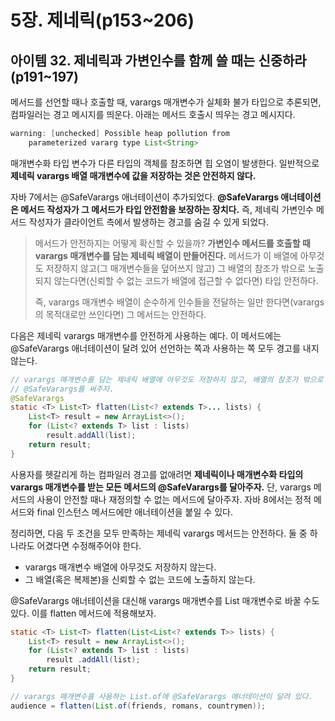 # 5장. 제네릭(p153~206)

## 아이템 32. 제네릭과 가변인수를 함께 쓸 때는 신중하라(p191~197)

메서드를 선언할 때나 호출할 때, varargs 매개변수가 실체화 불가 타입으로 추론되면, 컴파일러는 경고 메시지를 띄운다. 아래는 메서드 호출시 띄우는 경고 메시지다.

```java
warning: [unchecked] Possible heap pollution from
    parameterized vararg type List<String>
```

매개변수화 타입 변수가 다른 타입의 객체를 참조하면 힙 오염이 발생한다. 일반적으로 **제네릭 varargs 배열 매개변수에 값을 저장하는 것은 안전하지 않다.**

자바 7에서는 @SafeVarargs 애너테이션이 추가되었다. **@SafeVarargs 애너테이션은 메서드 작성자가 그 메서드가 타입 안전함을 보장하는 장치다.** 즉, 제네릭 가변인수 메서드 작성자가 클라이언트 측에서 발생하는 경고를 숨길 수 있게 되었다.

> 메서드가 안전하지는 어떻게 확신할 수 있을까? **가변인수 메서드를 호출할 때 varargs 매개변수를 담는 제네릭 배열이 만들어진다.** 메서드가 이 배열에 아무것도 저장하지 않고(그 매개변수들을 덮어쓰지 않고) 그 배열의 참조가 밖으로 노출되지 않는다면(신뢰할 수 없는 코드가 배열에 접근할 수 없다면) 타입 안전하다. 
>
> 즉, varargs 매개변수 배열이 순수하게 인수들을 전달하는 일만 한다면(varargs의 목적대로만 쓰인다면) 그 메서드는 안전하다.

다음은 제네릭 varargs 매개변수를 안전하게 사용하는 예다. 이 메서드에는 @SafeVarargs 애너테이션이 달려 있어 선언하는 쪽과 사용하는 쪽 모두 경고를 내지 않는다.

```java
// varargs 매개변수를 담는 제네릭 배열에 아무것도 저장하지 않고, 배열의 참조가 밖으로 노출되지 않으므로
// @SafeVarargs를 써주자.
@SafeVarargs
static <T> List<T> flatten(List<? extends T>... lists) {
    List<T> result = new ArrayList<>();
    for (List<? extends T> list : lists)
        result.addAll(list);
   	return result;
}
```

사용자를 헷갈리게 하는 컴파일러 경고를 없애려면  **제네릭이나 매개변수화 타입의 varargs 매개변수를 받는 모든 메서드의 @SafeVarargs를 달아주자.** 단, varargs 메서드의 사용이 안전할 때나 재정의할 수 없는 메서드에 달아주자. 자바 8에서는 정적 메서드와 final 인스턴스 메서드에만 애너테이션을 붙일 수 있다.

정리하면, 다음 두 조건을 모두 만족하는 제네릭 varargs 메서드는 안전하다. 둘 중 하나라도 어겼다면 수정해주어야 한다.

- varargs 매개변수 배열에 아무것도 저장하지 않는다.
- 그 배열(혹은 복제본)을 신뢰할 수 없는 코드에 노출하지 않는다.

@SafeVarargs 애너테이션을 대신해 varargs 매개변수를 List 매개변수로 바꿀 수도 있다. 이를 flatten 메서드에 적용해보자.

```java
static <T> List<T> flatten(List<List<? extends T>> lists) {
    List<T> result = new ArrayList<>();
    for (List<? extends T> list : lists)
        result .addAll(list);
    return result;
}
```

```java
// varargs 매개변수를 사용하는 List.of에 @SafeVarargs 애너테이션이 달려 있다.
audience = flatten(List.of(friends, romans, countrymen));
```

